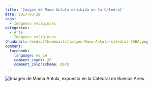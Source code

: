 ```yaml
---
title: 'Imagen de Mama Antula exhibida en la Catedral'
date: 2017-03-28
tags:
  - Imágenes religiosas
categories:
  - Arte
  - Imágenes religiosas
thumbnail: /media/thumbnails/imagen-Mama-Antula-catedral-CABA.png
comment:
  facebook:
    language: es_LA
    comment_count: 20
    comment_colorscheme: dark  
---
```



![Imagen de Mama Antula, expuesta en la Catedral de Buenos Aires](/media/fotos/imagen-Mama-Antula-catedral-CABA.jpeg)

